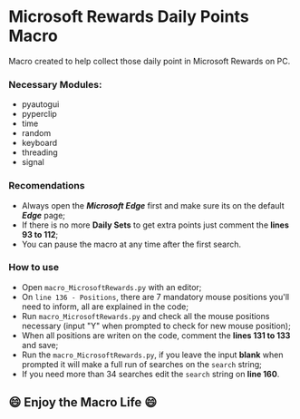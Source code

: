 # Microsoft Rewards Daily Points Macro

Macro created to help collect those daily point in Microsoft Rewards on PC.

### Necessary Modules:
- pyautogui
- pyperclip
- time
- random
- keyboard
- threading
- signal

### Recomendations
- Always open the ***Microsoft Edge*** first and make sure its on the default ***Edge*** page;
- If there is no more **Daily Sets** to get extra points just comment the **lines 93 to 112**;
- You can pause the macro at any time after the first search.

### How to use
- Open `macro_MicrosoftRewards.py` with an editor;
- On `line 136 - Positions`, there are 7 mandatory mouse positions you'll need to inform, all are explained in the code;
- Run `macro_MicrosoftRewards.py` and check all the mouse positions necessary (input "Y" when prompted to check for new mouse position);
- When all positions are writen on the code, comment the **lines 131 to 133** and save;
- Run the `macro_MicrosoftRewards.py`, if you leave the input **blank** when prompted it will make a full run of searches on the `search` string;
- If you need more than 34 searches edit the `search` string on **line 160**.

## :smile: Enjoy the Macro Life 😄
